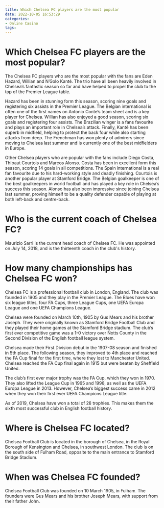 ```yaml
---
title: Which Chelsea FC players are the most popular
date: 2022-10-05 16:53:29
categories:
- Online Casino
tags:
---
```



#  Which Chelsea FC players are the most popular?

The Chelsea FC players who are the most popular with the fans are Eden Hazard, Willian and N’Golo Kanté. The trio have all been heavily involved in Chelsea’s fantastic season so far and have helped to propel the club to the top of the Premier League table.

Hazard has been in stunning form this season, scoring nine goals and registering six assists in the Premier League. The Belgian international is often one of the first names on Antonio Conte’s team sheet and is a key player for Chelsea. Willian has also enjoyed a good season, scoring six goals and registering four assists. The Brazilian winger is a fans favourite and plays an important role in Chelsea’s attack. Finally, Kanté has been superb in midfield, helping to protect the back four while also starting attacks from deep. The Frenchman has won plenty of admirers since moving to Chelsea last summer and is currently one of the best midfielders in Europe.

Other Chelsea players who are popular with the fans include Diego Costa, Thibaut Courtois and Marcos Alonso. Costa has been in excellent form this season, scoring 14 goals in all competitions. The Spain international is a real fan favourite due to his hard-working style and deadly finishing. Courtois is another popular player at Stamford Bridge. The Belgian goalkeeper is one of the best goalkeepers in world football and has played a key role in Chelsea’s success this season. Alonso has also been impressive since joining Chelsea last summer, proving himself to be a quality defender capable of playing at both left-back and centre-back.

#  Who is the current coach of Chelsea FC?

Maurizio Sarri is the current head coach of Chelsea FC. He was appointed on July 14, 2018, and is the thirteenth coach in the club's history.

#  How many championships has Chelsea FC won?

Chelsea FC is a professional football club in London, England. The club was founded in 1905 and they play in the Premier League. The Blues have won six league titles, four FA Cups, three League Cups, one UEFA Europa League and one UEFA Champions League.

Chelsea were founded on March 10th, 1905 by Gus Mears and his brother Joseph. They were originally known as Stamford Bridge Football Club and they played their home games at the Stamford Bridge stadium. The club’s first ever competitive game was a 1-0 victory over Notts County in the Second Division of the English football league system.

Chelsea made their First Division debut in the 1907-08 season and finished in 5th place. The following season, they improved to 4th place and reached the FA Cup final for the first time, where they lost to Manchester United. Chelsea reached the FA Cup final again in 1915 but were beaten by Sheffield United.

The club’s first ever major trophy was the FA Cup, which they won in 1970. They also lifted the League Cup in 1965 and 1998, as well as the UEFA Europa League in 2013. However, Chelsea’s biggest success came in 2012 when they won their first ever UEFA Champions League title.

As of 2019, Chelsea have won a total of 28 trophies. This makes them the sixth most successful club in English football history.

#  Where is Chelsea FC located?

Chelsea Football Club is located in the borough of Chelsea, in the Royal Borough of Kensington and Chelsea, in southwest London. The club is on the south side of Fulham Road, opposite to the main entrance to Stamford Bridge Stadium.

#  When was Chelsea FC founded?

Chelsea Football Club was founded on 10 March 1905, in Fulham. The founders were Gus Mears and his brother Joseph Mears, with support from their father John.